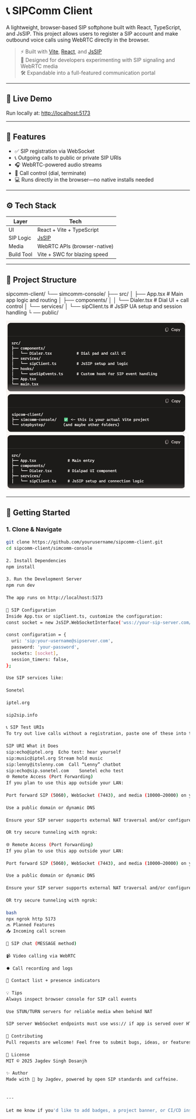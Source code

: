 # 📞 SIPComm Client

A lightweight, browser-based SIP softphone built with React, TypeScript, and JsSIP. This project allows users to register a SIP account and make outbound voice calls using WebRTC directly in the browser.

> ⚡ Built with [Vite](https://vitejs.dev/), [React](https://react.dev/), and [JsSIP](https://jssip.net/)  
> 🎯 Designed for developers experimenting with SIP signaling and WebRTC media  
> 🛠 Expandable into a full-featured communication portal

---

## 🚀 Live Demo

Run locally at: [http://localhost:5173](http://localhost:5173)

---

## 🧠 Features

- ✅ SIP registration via WebSocket
- 📞 Outgoing calls to public or private SIP URIs
- 🎧 WebRTC-powered audio streams
- 🔄 Call control (dial, terminate)
- 💻 Runs directly in the browser—no native installs needed

---

## ⚙️ Tech Stack

| Layer       | Tech                         |
|------------|-------------------------------|
| UI         | React + Vite + TypeScript     |
| SIP Logic  | [JsSIP](https://jssip.net/)   |
| Media      | WebRTC APIs (browser-native)  |
| Build Tool | Vite + SWC for blazing speed  |

---

## 📁 Project Structure

sipcomm-client/ 
└── simcomm-console/ 
├── src/ 
│ 
├── App.tsx # Main app logic and routing
│
├── components/
│ 
│ └── Dialer.tsx # Dial UI + call control 
│ └── services/ 
│ └── sipClient.ts # JsSIP UA setup and session handling └
── public/

![alt text](Project-Directory-3.jpg)

---

## 🔧 Getting Started

### 1. Clone & Navigate

```bash
git clone https://github.com/yourusername/sipcomm-client.git
cd sipcomm-client/simcomm-console

2. Install Dependencies
npm install

3. Run the Development Server
npm run dev

The app runs on http://localhost:5173

🔐 SIP Configuration
Inside App.tsx or sipClient.ts, customize the configuration:
const socket = new JsSIP.WebSocketInterface('wss://your-sip-server.com/ws');

const configuration = {
  uri: 'sip:your-username@sipserver.com',
  password: 'your-password',
  sockets: [socket],
  session_timers: false,
};

Use SIP services like:

Sonetel

iptel.org

sip2sip.info

📞 SIP Test URIs
To try out live calls without a registration, paste one of these into the dialer:

SIP URI	What it Does
sip:echo@iptel.org	Echo test: hear yourself
sip:music@iptel.org	Stream hold music
sip:lenny@itslenny.com	Call “Lenny” chatbot
sip:echo@sip.sonetel.com	Sonetel echo test
🌐 Remote Access (Port Forwarding)
If you plan to use this app outside your LAN:

Port forward SIP (5060), WebSocket (7443), and media (10000–20000) on your router

Use a public domain or dynamic DNS

Ensure your SIP server supports external NAT traversal and/or configure STUN/TURN for WebRTC

OR try secure tunneling with ngrok:

🌐 Remote Access (Port Forwarding)
If you plan to use this app outside your LAN:

Port forward SIP (5060), WebSocket (7443), and media (10000–20000) on your router

Use a public domain or dynamic DNS

Ensure your SIP server supports external NAT traversal and/or configure STUN/TURN for WebRTC

OR try secure tunneling with ngrok:

bash
npx ngrok http 5173
🔜 Planned Features
📥 Incoming call screen

💬 SIP chat (MESSAGE method)

📹 Video calling via WebRTC

⏺️ Call recording and logs

📇 Contact list + presence indicators

💡 Tips
Always inspect browser console for SIP call events

Use STUN/TURN servers for reliable media when behind NAT

SIP server WebSocket endpoints must use wss:// if app is served over HTTPS

🤝 Contributing
Pull requests are welcome! Feel free to submit bugs, ideas, or features.

📄 License
MIT © 2025 Jagdev Singh Dosanjh

✨ Author
Made with 💙 by Jagdev, powered by open SIP standards and caffeine.


---

Let me know if you'd like to add badges, a project banner, or CI/CD instructio